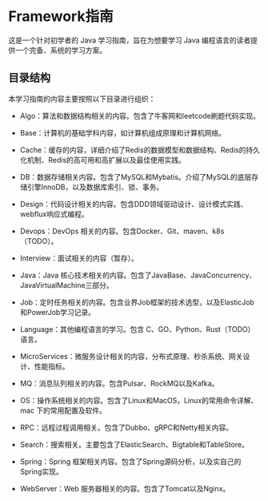 # Framework指南

这是一个针对初学者的 Java 学习指南，旨在为想要学习 Java 编程语言的读者提供一个完备、系统的学习方案。

## 目录结构

本学习指南的内容主要按照以下目录进行组织：

- Algo：算法和数据结构相关的内容。包含了牛客网和leetcode刷题代码实现。
- Base：计算机的基础学科内容，如计算机组成原理和计算机网络。
- Cache：缓存的内容，详细介绍了Redis的数据模型和数据结构、Redis的持久化机制、Redis的高可用和高扩展以及最佳使用实践。
- DB：数据存储相关内容。包含了MySQL和Mybatis。介绍了MySQL的底层存储引擎InnoDB，以及数据库索引、锁、事务。
- Design：代码设计相关的内容。包含DDD领域驱动设计、设计模式实践、webflux响应式编程。
- Devops：DevOps 相关的内容。包含Docker、Git、maven、k8s（TODO）。
- Interview：面试相关的内容（暂存）。
- Java：Java 核心技术相关的内容。包含了JavaBase、JavaConcurrency、JavaVirtualMachine三部分。
- Job：定时任务相关的内容。包含业界Job框架的技术选型，以及ElasticJob和PowerJob学习记录。
- Language：其他编程语言的学习。包含 C、GO、Python、Rust（TODO）语言。
- MicroServices：微服务设计相关的内容，分布式原理、秒杀系统、网关设计、性能指标。
- MQ：消息队列相关的内容。包含Pulsar、RockMQ以及Kafka。

- OS：操作系统相关的内容。包含了Linux和MacOS，Linux的常用命令详解、mac 下的常用配置及软件。
- RPC：远程过程调用相关。包含了Dubbo、gRPC和Netty相关内容。
- Search：搜索相关。主要包含了ElasticSearch、Bigtable和TableStore。
- Spring：Spring 框架相关内容。包含了Spring源码分析，以及实自己的Spring实现。
- WebServer：Web 服务器相关的内容。包含了Tomcat以及Nginx。

